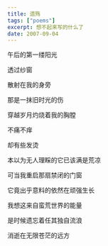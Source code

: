 ```yaml
---
title: 遗殇
tags: ["poems"]
excerpt: 想不起来写的什么了
date: 2007-09-04
---
```


午后的第一缕阳光

透过纱窗

散射在我的身旁

那是一抹旧时光的伤

穿越岁月灼烧着我的胸膛

不痛不痒

却有些发烫



本以为无人理睬的它已该满是荒凉

可当我重启那扇禁闭的门窗

它竟出乎意料的依然在顽强生长

我想这来自蛮荒世界的能量

是时候遗忘着任其独自流浪

消逝在无限苍茫的远方